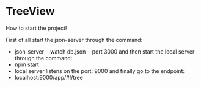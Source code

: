 # TreeView

How to start the project!

First of all start the json-server through the command:
- json-server --watch db.json --port 3000
and then start the local server through the command:
- npm start 
- local server listens on the port: 9000
and finally go to the endpoint:
- localhost:9000/app/#!/tree
